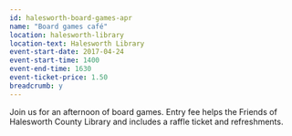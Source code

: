 ```yaml
---
id: halesworth-board-games-apr
name: "Board games café"
location: halesworth-library
location-text: Halesworth Library
event-start-date: 2017-04-24
event-start-time: 1400
event-end-time: 1630
event-ticket-price: 1.50
breadcrumb: y
---
```


Join us for an afternoon of board games. Entry fee helps the Friends of Halesworth County Library and includes a raffle ticket and refreshments.
